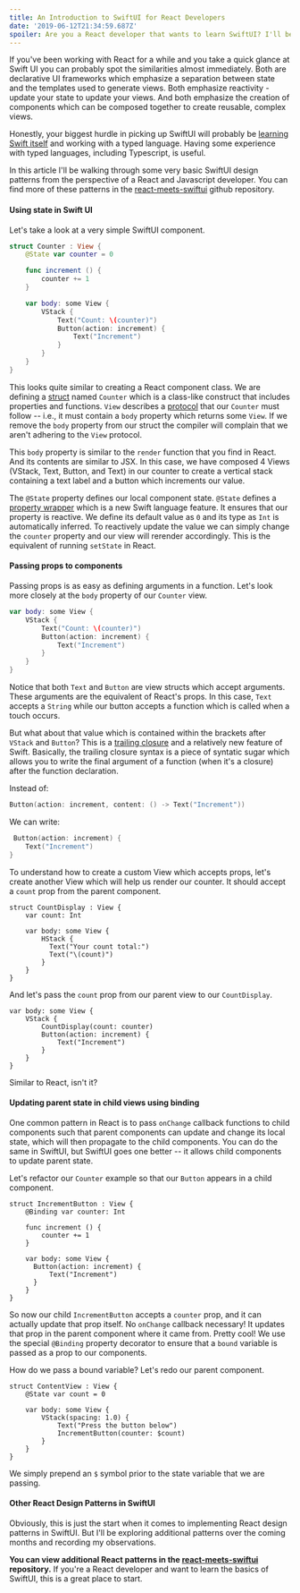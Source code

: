 ```yaml
---
title: An Introduction to SwiftUI for React Developers
date: '2019-06-12T21:34:59.687Z'
spoiler: Are you a React developer that wants to learn SwiftUI? I'll be walking through some basic SwiftUI design patterns from the perspective of a React and Javascript developer.
---
```


If you've been working with React for a while and you take a quick glance at Swift UI you can probably spot the similarities almost immediately. Both are declarative UI frameworks which emphasize a separation between state and the templates used to generate views. Both emphasize reactivity - update your state to update your views. And both emphasize the creation of components which can be composed together to create reusable, complex views.

Honestly, your biggest hurdle in picking up SwiftUI will probably be [learning Swift itself](https://docs.swift.org/swift-book/LanguageGuide/TheBasics.html) and working with a typed language. Having some experience with typed languages, including Typescript, is useful.

In this article I'll be walking through some very basic SwiftUI design patterns from the perspective of a React and Javascript developer. You can find more of these patterns in the [react-meets-swiftui](https://github.com/bmcmahen/react-meets-swiftui) github repository.

#### Using state in Swift UI

Let's take a look at a very simple SwiftUI component.

```swift
struct Counter : View {
    @State var counter = 0

    func increment () {
        counter += 1
    }

    var body: some View {
        VStack {
            Text("Count: \(counter)")
            Button(action: increment) {
                Text("Increment")
            }
        }
    }
}
```

This looks quite similar to creating a React component class. We are defining a [struct](https://docs.swift.org/swift-book/LanguageGuide/ClassesAndStructures.html) named `Counter` which is a class-like construct that includes properties and functions. `View` describes a [protocol](https://docs.swift.org/swift-book/LanguageGuide/Protocols.html) that our `Counter` must follow -- i.e., it must contain a `body` property which returns some `View`. If we remove the `body` property from our struct the compiler will complain that we aren't adhering to the `View` protocol.

This `body` property is similar to the `render` function that you find in React. And its contents are similar to JSX. In this case, we have composed 4 Views (VStack, Text, Button, and Text) in our counter to create a vertical stack containing a text label and a button which increments our value.

The `@State` property defines our local component state. `@State` defines a [property wrapper](https://mecid.github.io/2019/06/12/understanding-property-wrappers-in-swiftui/) which is a new Swift language feature. It ensures that our property is reactive. We define its default value as `0` and its type as `Int` is automatically inferred. To reactively update the value we can simply change the `counter` property and our view will rerender accordingly. This is the equivalent of running `setState` in React.

#### Passing props to components

Passing props is as easy as defining arguments in a function. Let's look more closely at the `body` property of our `Counter` view.

```swift
var body: some View {
    VStack {
        Text("Count: \(counter)")
        Button(action: increment) {
            Text("Increment")
        }
    }
}
```

Notice that both `Text` and `Button` are view structs which accept arguments. These arguments are the equivalent of React's props. In this case, `Text` accepts a `String` while our button accepts a function which is called when a touch occurs.

But what about that value which is contained within the brackets after `VStack` and `Button`? This is a [trailing closure](https://www.hackingwithswift.com/example-code/language/what-is-trailing-closure-syntax) and a relatively new feature of Swift. Basically, the trailing closure syntax is a piece of syntatic sugar which allows you to write the final argument of a function (when it's a closure) after the function declaration.

Instead of:

```swift
Button(action: increment, content: () -> Text("Increment"))
```

We can write:

```swift
 Button(action: increment) {
    Text("Increment")
}
```

To understand how to create a custom View which accepts props, let's create another View which will help us render our counter. It should accept a `count` prop from the parent component.

```swift{2}
struct CountDisplay : View {
    var count: Int

    var body: some View {
        HStack {
          Text("Your count total:")
          Text("\(count)")
        }
    }
}
```

And let's pass the `count` prop from our parent view to our `CountDisplay`.

```swift{3}
var body: some View {
    VStack {
        CountDisplay(count: counter)
        Button(action: increment) {
            Text("Increment")
        }
    }
}
```

Similar to React, isn't it?

#### Updating parent state in child views using binding

One common pattern in React is to pass `onChange` callback functions to child components such that parent components can update and change its local state, which will then propagate to the child components. You can do the same in SwiftUI, but SwiftUI goes one better -- it allows child components to update parent state.

Let's refactor our `Counter` example so that our `Button` appears in a child component.

```swift{2}
struct IncrementButton : View {
    @Binding var counter: Int

    func increment () {
        counter += 1
    }

    var body: some View {
      Button(action: increment) {
          Text("Increment")
      }
    }
}
```

So now our child `IncrementButton` accepts a `counter` prop, and it can actually update that prop itself. No `onChange` callback necessary! It updates that prop in the parent component where it came from. Pretty cool! We use the special `@Binding` property decorator to ensure that a `bound` variable is passed as a prop to our components.

How do we pass a bound variable? Let's redo our parent component.

```swift{7}
struct ContentView : View {
    @State var count = 0

    var body: some View {
        VStack(spacing: 1.0) {
            Text("Press the button below")
            IncrementButton(counter: $count)
        }
    }
}
```

We simply prepend an `$` symbol prior to the state variable that we are passing.

#### Other React Design Patterns in SwiftUI

Obviously, this is just the start when it comes to implementing React design patterns in SwiftUI. But I'll be exploring additional patterns over the coming months and recording my observations.

**You can view additional React patterns in the [react-meets-swiftui](https://github.com/bmcmahen/react-meets-swiftui) repository.** If you're a React developer and want to learn the basics of SwiftUI, this is a great place to start.
